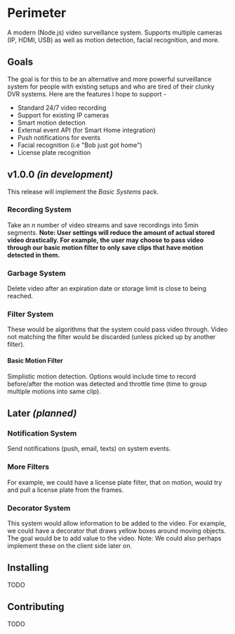 Perimeter
=====

A modern (Node.js) video surveillance system. Supports multiple cameras (IP, HDMI, USB) as well as motion detection, facial recognition, and more.

## Goals
The goal is for this to be an alternative and more powerful surveillance system for people with existing setups and who are tired of their clunky DVR systems. Here are the features I hope to support - 

* Standard 24/7 video recording
* Support for existing IP cameras
* Smart motion detection
* External event API (for Smart Home integration)
* Push notifications for events
* Facial recognition (i.e "Bob just got home")
* License plate recognition

## v1.0.0 *(in development)*

This release will implement the *Basic Systems* pack.

### Recording System 

Take an *n* number of video streams and save recordings into 5min segments. **Note: User settings will reduce the amount of actual stored video drastically. For example, the user may choose to pass video through our basic motion filter to only save clips that have motion detected in them.**

### Garbage System

Delete video after an expiration date or storage limit is close to being reached.

### Filter System

These would be algorithms that the system could pass video through. Video not matching the filter would be discarded (unless picked up by another filter).

#### Basic Motion Filter

Simplistic motion detection. Options would include time to record before/after the motion was detected and throttle time (time to group multiple motions into same clip).


## Later *(planned)*

### Notification System

Send notifications (push, email, texts) on system events.

### More Filters

For example, we could have a license plate filter, that on motion, would try and pull a license plate from the frames.

### Decorator System

This system would allow information to be added to the video. For example, we could have a decorator that draws yellow boxes around moving objects. The goal would be to add value to the video. Note: We could also perhaps implement these on the client side later on.


## Installing

TODO

## Contributing

TODO
